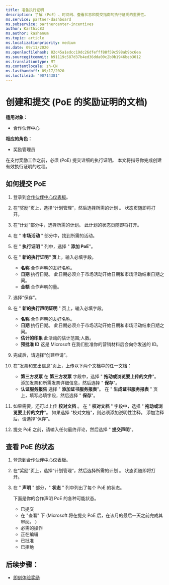 ```yaml
---
title: 准备执行证明
description: 了解 (PoE) 、时间线、查看状态和提交指南的执行证明的重要性。
ms.service: partner-dashboard
ms.subservice: partnercenter-incentives
author: Karthic83
ms.author: kashanum
ms.topic: article
ms.localizationpriority: medium
ms.date: 09/11/2020
ms.openlocfilehash: 82c45a1edcc19dc26dfefff88f59c598ab9bc6ea
ms.sourcegitcommit: b91119c587d37b4ed36dda00c2b0b1946beb3012
ms.translationtype: MT
ms.contentlocale: zh-CN
ms.lasthandoff: 09/17/2020
ms.locfileid: "90714381"
---
```

# <a name="create-and-submit-documents-for-your-incentives-proof-of-execution-poe"></a>创建和提交 (PoE 的奖励证明的文档) 

**适用对象：**

- 合作伙伴中心

**相应的角色：**

- 奖励管理员

在支付奖励工作之前，必须 (PoE) 提交详细的执行证明。 本文将指导你完成创建有效执行证明的过程。

## <a name="how-to-submit-a-poe"></a>如何提交 PoE

1. 登录到[合作伙伴中心仪表板](https://partner.microsoft.com/dashboard/)。

2. 在“奖励”页上，选择“计划管理”，然后选择所需的计划 。 状态页随即将打开。

3. 在“计划”部分中，选择所需的计划。 此计划的状态页随即将打开。

4. 在 " **市场活动** " 部分中，找到所需的活动。

5. 在 " **执行证明** " 列中，选择 " **添加 PoE**"。

6. 在 " **新的执行证明" 页**上，输入必填字段。

   - **名称**  合作声明的友好名称。
   - **日期**  执行日期。 此日期必须介于市场活动开始日期和市场活动结束日期之间。
   - **金额**  合作声明的量。

7. 选择“保存”。

8. 在 " **新的执行声明证明** " 页上，输入必填字段。

   - **名称**  合作声明的友好名称。
   - **日期**  执行日期。 此日期必须介于市场活动开始日期和市场活动结束日期之间。
   - **估计的印象**   此活动的估计范围;人数。
   - **预批准 ID**   这是 Microsoft 在我们批准你的营销材料后会向你发送的 ID。

9. 完成后，请选择“创建申请”。

10. 在“发票和支出信息”页上，上传以下两个文档中的任一文档：
    - **第三方发票**  在 **第三方发票** 字段中，选择 " **拖动或浏览要上传的文件**"。 添加发票和所需发票详细信息，然后选择 " **保存**"。
    - **认证服务报告**  选择 " **添加证书服务报表**"。 在 " **生成证书服务报表** " 页上，填写必填字段，然后选择 " **保存**"。

11. 如果需要，还可以上传 **校对文档** 。 在 " **校对文档** " 字段中，选择 " **拖动或浏览要上传的文件**"。 如果选择 "校对文档"，则必须添加说明性注释。 添加注释后，请选择“保存”。

12. 提交 PoE 之前，请输入任何最终评论，然后选择 " **提交声明**"。

## <a name="view-the-status-of-a-poe"></a>查看 PoE 的状态

1. 登录到[合作伙伴中心仪表板](https://partner.microsoft.com/dashboard/)。

2. 在“奖励”页上，选择“计划管理”，然后选择所需的计划 。 状态页随即将打开。

3. 在 " **声明** " 部分，" **状态** " 列中列出了每个 PoE 的状态。

   下面是你的合作声明 PoE 的各种可能状态。

   - 已提交
   - 在 "查看" 下 (Microsoft 将在提交 PoE 后，在该月的最后一天之前完成其审阅。 ) 
   - 必需的操作
   - 正在编辑
   - 已批准
   - 已拒绝

## <a name="next-steps"></a>后续步骤：

- [即刻体验奖励](incentives-get-started-intro.md)
